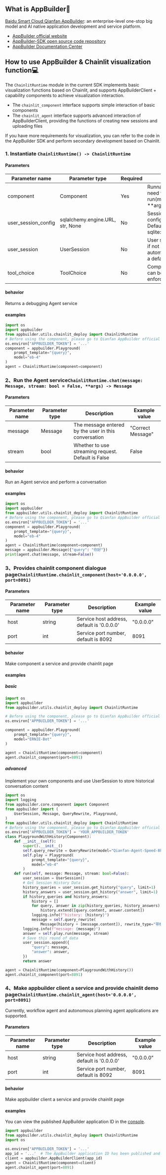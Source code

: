 ## What is AppBuilder👋
[Baidu Smart Cloud Qianfan AppBuilder](https://appbuilder.cloud.baidu.com/): an enterprise-level one-stop big model and AI native application development and service platform.


- [AppBuilder official website](https://appbuilder.cloud.baidu.com/)
- [AppBuilder-SDK open source code repository](https://github.com/baidubce/app-builder)
- [AppBuilder Documentation Center](https://cloud.baidu.com/doc/AppBuilder/index.html)

## How to use AppBuilder & Chainlit visualization function💻
The `ChainlitRuntime` module in the current SDK implements basic visualization functions based on Chainlit, and supports AppBuilderClient + capability components to achieve visualization interaction.
- The `chainlit_component` interface supports simple interaction of basic components
- The `chainlit_agent` interface supports advanced interaction of AppBuilderClient, providing the functions of creating new sessions and uploading files

If you have more requirements for visualization, you can refer to the code in the AppBuilder SDK and perform secondary development based on Chainlit.

### 1. Instantiate `ChainlitRuntime() -> ChainlitRuntime`

#### Parameters

| Parameter name | Parameter type | Required | Description | Example value |
|--------|--------|------------|-----------|-------|
| component | Component | Yes | Runnable Component, need to implement run(message, stream, **args) method | Playground(prompt_template="{query}", model="ERNIE-Bot") |
| user_session_config | sqlalchemy.engine.URL, str, None | No | Session output storage configuration string. Defaults to sqlite:///user_session.db | "sqlite:///user_session.db" |
| user_session| UserSession | No | User session manager, if not specified, automatically generates a default UserSession | UserSession(user_session_config) |
| tool_choice| ToolChoice| No | Component tool that can be used for Agent enforcement | |

#### behavior

Returns a debugging Agent service

#### examples

```python
import os
import appbuilder
from appbuilder.utils.chainlit_deploy import ChainlitRuntime
# Before using the component, please go to Qianfan AppBuilder official website to create a key. For details, see：https://console.bce.baidu.com/ai_apaas/secretKey
os.environ["APPBUILDER_TOKEN"] = '...'
component = appbuilder.Playground(
    prompt_template="{query}",
    model="eb-4"
)
agent = ChainlitRuntime(component=component)
```

### 2、Run the Agent service`ChainlitRuntime.chat(message: Message, stream: bool = False, **args) -> Message`

#### Parameters

| Parameter name | Parameter type | Description | Example value |
|--------|--------|------------|-----------|
| message | Message | The message entered by the user in this conversation | "Correct Message" |
| stream | bool | Whether to use streaming request. Default is False | False |

#### behavior

Run an Agent service and perform a conversation

#### examples

```python
import os
import appbuilder
from appbuilder.utils.chainlit_deploy import ChainlitRuntime
# Before using the component, please go to Qianfan AppBuilder official website to create a key. For details, see：https://console.bce.baidu.com/ai_apaas/secretKey
os.environ["APPBUILDER_TOKEN"] = '...'
component = appbuilder.Playground(
    prompt_template="{query}",
    model="eb-4"
)
agent = ChainlitRuntime(component=component)
message = appbuilder.Message({"query": "你好"})
print(agent.chat(message, stream=False))
```

### 3、Provides chainlit component dialogue page`ChainlitRuntime.chainlit_component(host='0.0.0.0', port=8091)`


#### Parameters

| Parameter name | Parameter type | Description | Example value |
|--------|--------|------------|-----------|
| host | string | Service host address, default is '0.0.0.0' | "0.0.0.0" |
| port | int | Service port number, default is 8092 | 8091 |

#### behavior

Make component a service and provide chainlit page

#### examples

##### basic
```python
import os
import appbuilder
from appbuilder.utils.chainlit_deploy import ChainlitRuntime

# Before using the component, please go to Qianfan AppBuilder official website to create a key. For details, see：https://console.bce.baidu.com/ai_apaas/secretKey
os.environ["APPBUILDER_TOKEN"] = '...'

component = appbuilder.Playground(
    prompt_template="{query}",
    model="ERNIE-Bot"
)

agent = ChainlitRuntime(component=component)
agent.chainlit_component(port=8091)
```

##### advanced
Implement your own components and use UserSession to store historical conversation content

```python
import os
import logging
from appbuilder.core.component import Component
from appbuilder import (
    UserSession, Message, QueryRewrite, Playground,
)
from appbuilder.utils.chainlit_deploy import ChainlitRuntime
# Before using the component, please go to Qianfan AppBuilder official website to create a key. For details, see：https://console.bce.baidu.com/ai_apaas/secretKey
os.environ["APPBUILDER_TOKEN"] = 'YOUR_APPBUILDER_TOKEN'
class PlaygroundWithHistory(Component):
    def __init__(self):
        super().__init__()
        self.query_rewrite = QueryRewrite(model="Qianfan-Agent-Speed-8k")
        self.play = Playground(
            prompt_template="{query}",
            model="eb-4"
        )
    def run(self, message: Message, stream: bool=False):
        user_session = UserSession()
        # Get Session History Data
        history_queries = user_session.get_history("query", limit=1)
        history_answers = user_session.get_history("answer", limit=1)
        if history_queries and history_answers:
            history = []
            for query, answer in zip(history_queries, history_answers):
                history.extend([query.content, answer.content])
            logging.info(f"history: {history}")
            message = self.query_rewrite(
                Message(history + [message.content]), rewrite_type="带机器人回复")
        logging.info(f"message: {message}") 
        answer = self.play.run(message, stream)
        # Save this round of data
        user_session.append({
            "query": message,
            "answer": answer,
        }) 
        return answer

agent = ChainlitRuntime(component=PlaygroundWithHistory())
agent.chainlit_component(port=8091)
```

### 4、Make appbuilder client a service and provide chainlit demo page`ChainlitRuntime.chainlit_agent(host='0.0.0.0', port=8091)`
Currently, workflow agent and autonomous planning agent applications are supported.

#### Parameters

| Parameter name | Parameter type | Description | Example value |
|--------|--------|------------|-----------|
| host | string | Service host address, default is '0.0.0.0' | "0.0.0.0" |
| port | int | Service port number, default is 8092 | 8091 |

#### behavior

Make appbuilder client a service and provide chainlit page

#### examples
You can view the published AppBuilder application ID in the [console](https://console.bce.baidu.com/ai_apaas/personalSpace/app).

```python
import appbuilder
from appbuilder.utils.chainlit_deploy import ChainlitRuntime
import os

os.environ["APPBUILDER_TOKEN"] = '...'
app_id = '...'  # The AppBuilder application ID has been published and can be viewed on the console
client = appbuilder.AppBuilderClient(app_id)
agent = ChainlitRuntime(component=client)
agent.chainlit_agent(port=8091)
```

